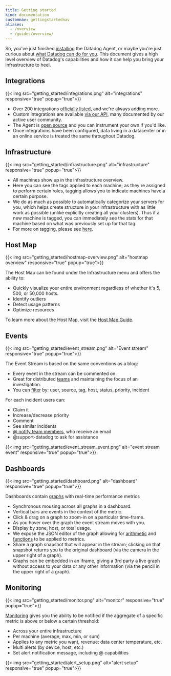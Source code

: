```yaml
---
title: Getting started
kind: documentation
customnav: gettingstartednav
aliases:
  - /overview
  - /guides/overview/
---
```


So, you've just finished [installing][1] the Datadog
Agent, or maybe you're just curious about [what Datadog can do for you][2].
This document gives a high level overview of Datadog's capabilities and how
it can help you bring your infrastructure to heel.

## Integrations

{{< img src="getting_started/integrations.png" alt="integrations" responsive="true" popup="true">}}

* Over 200 integrations [officially listed][3], and we're always adding more.
* Custom integrations are available [via our API][4], many documented by our active user community.
* The Agent is [open source][5] and you can instrument your own if you'd like.
* Once integrations have been configured, data living in a datacenter or
in an online service is treated the same throughout Datadog.

## Infrastructure

{{< img src="getting_started/infrastructure.png" alt="infrastructure" responsive="true" popup="true">}}

* All machines show up in the infrastructure overview.
* Here you can see the tags applied to each machine; as they're assigned to
perform certain roles, tagging allows you to indicate machines have
a certain purpose.
* We do as much as possible to automatically categorize your servers
for you, which helps create structure in your infrastructure with as little
work as possible (unlike explicitly creating all your clusters).
Thus if a new machine is tagged, you can immediately see the stats
for that machine based on what was previously set up for that tag.
* For more on tagging, please see [here](/agent/tagging).

## Host Map

{{< img src="getting_started/hostmap-overview.png" alt="hostmap overview" responsive="true" popup="true">}}

The Host Map can be found under the Infrastructure menu and offers the ability to:

* Quickly visualize your entire environment regardless of whether it's 5, 500, or 50,000 hosts.
* Identify outliers
* Detect usage patterns
* Optimize resources

To learn more about the Host Map, visit the [Host Map Guide][10].

## Events

{{< img src="getting_started/event_stream.png" alt="Event stream" responsive="true" popup="true">}}

The Event Stream is based on the same conventions as a blog:

* Every event in the stream can be commented on.
* Great for distributed [teams](/account_management/team) and maintaining the focus of an investigation.
* You can [filter][8] by: user, source, tag, host, status, priority, incident


For each incident users can:

* Claim it
* Increase/decrease priority
* Comment
* See similar incidents
* [@ notify team members](/graphing/event_stream), who receive an email
* @support-datadog to ask for assistance

{{< img src="getting_started/event_stream_event.png" alt="event stream event" responsive="true" popup="true">}}

## Dashboards

{{< img src="getting_started/dashboard.png" alt="dashboard" responsive="true" popup="true">}}

Dashboards contain [graphs][11] with real-time performance metrics

* Synchronous mousing across all graphs in a dashboard.
* Vertical bars are events in the context of the metric.
* Click & drag on a graph to zoom-in on a particular time-frame.
* As you hover over the graph the event stream moves with you.
* Display by zone, host, or total usage.
* We expose the JSON editor of the graph allowing for [arithmetic][12] and
[functions][13] to be applied to metrics.
* Share a graph snapshot that will appear in the stream; clicking on
that snapshot returns you to the original dashboard (via the camera in the upper right of a graph).
* Graphs can be embedded in an iframe, giving a 3rd party a live graph
without access to your data or any other information (via the pencil in the upper right of a graph).


## Monitoring

{{< img src="getting_started/monitor.png" alt="monitor" responsive="true" popup="true">}}

[Monitoring][14] gives you the ability to be notified if the aggregate of a specific
metric is above or below a certain threshold:

* Across your entire infrastructure
* Per machine (average, max, min, or sum)
* Applies to any metric you want, revenue: data center temperature, etc.
* Multi alerts (by device, host, etc.)
* Set alert notification message, including @ capabilities

{{< img src="getting_started/alert_setup.png" alt="alert setup" responsive="true" popup="true">}}


[1]: /agent/
[2]: http://www.datadoghq.com/product/
[3]: http://www.datadoghq.com/integrations/
[4]: /api/
[5]: https://github.com/DataDog/dd-agent/
[8]: https://www.datadoghq.com/blog/filter-datadog-events-stream-pinpoint-events-infrastructure/
[10]: /graphing/infrastructure/hostmap/
[11]: /graphing/
[12]: /graphing/miscellaneous/functions/
[13]: https://www.datadoghq.com/blog/rank-filter-performance-monitoring-metrics-top-function/
[14]: /monitors/
